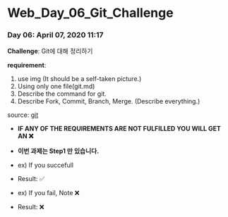 # Web_Day_06_Git_Challenge

### Day 06: April 07, 2020 11:17

**Challenge**: Git에 대해 정리하기

**requirement**: 
1. use img (It should be a self-taken picture.)
2. Using only one file(git.md)
3. Describe the command for git.
4. Describe Fork, Commit, Branch, Merge. (Describe everything.)


source: [git](https://git-scm.com/docs)

- **IF ANY OF THE REQUIREMENTS ARE NOT FULFILLED YOU WILL GET AN ❌**
- **이번 과제는 Step1 만 있습니다.**

- ex) If you succefull
- Result: ✅
- ex) If you fail, Note ❌
- Result: ❌